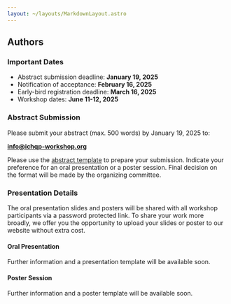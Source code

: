 ```yaml
---
layout: ~/layouts/MarkdownLayout.astro
---
```


## Authors

### Important Dates

- Abstract submission deadline: **January 19, 2025**
- Notification of acceptance: **February 16, 2025**
- Early-bird registration deadline: **March 16, 2025**
- Workshop dates: **June 11-12, 2025**

### Abstract Submission

Please submit your abstract (max. 500 words) by January 19, 2025 to:

**info@ichqp-workshop.org**

Please use the [abstract template](/documents/abstract-template.docx) to prepare your submission.
Indicate your preference for an oral presentation or a poster session.
Final decision on the format will be made by the organizing committee.

### Presentation Details

The oral presentation slides and posters will be shared with all workshop participants via a password protected link.
To share your work more broadly, we offer you the opportunity to upload your slides or poster to our website without extra cost.

#### Oral Presentation

<!-- When preparing the presentation, please plan for a 15-minute speech followed by 5 minutes for Q&A. -->

Further information and a presentation template will be available soon.

#### Poster Session

<!-- Each poster will be presented as part of a guided tour, with a maximum of 5 minutes allocated per poster. -->

Further information and a poster template will be available soon.
